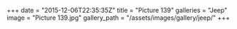 +++
date = "2015-12-06T22:35:35Z"
title = "Picture 139"
galleries = "Jeep"
image = "Picture 139.jpg"
gallery_path = "/assets/images/gallery/jeep/"
+++
